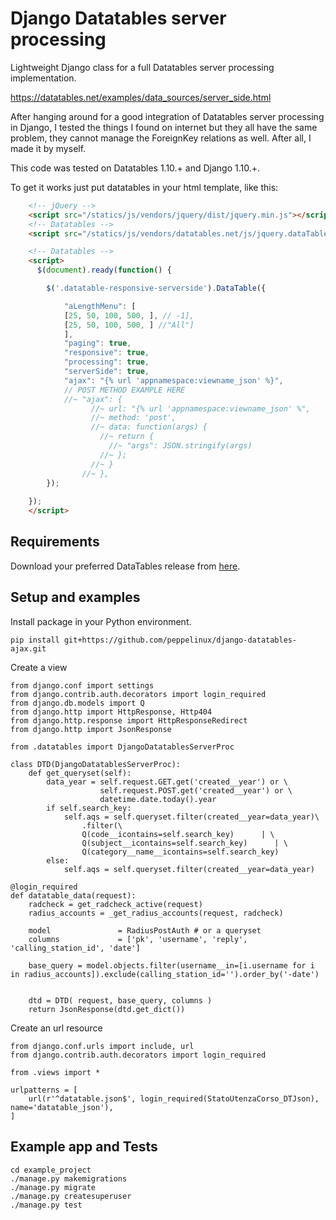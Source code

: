 # Django Datatables server processing
Lightweight Django class for a full Datatables server processing implementation.

https://datatables.net/examples/data_sources/server_side.html

After hanging around for a good integration of Datatables server processing in Django, I tested the things I found on internet but they all have the same problem, they cannot manage the ForeignKey relations as well. After all, I made it by myself.

This code was tested on Datatables 1.10.+ and Django 1.10.+.

To get it works just put datatables in your html template, like this:

```html
    <!-- jQuery -->
    <script src="/statics/js/vendors/jquery/dist/jquery.min.js"></script>
    <!-- Datatables -->
    <script src="/statics/js/vendors/datatables.net/js/jquery.dataTables.js"></script>

    <!-- Datatables -->
    <script>
      $(document).ready(function() {

        $('.datatable-responsive-serverside').DataTable({

            "aLengthMenu": [
            [25, 50, 100, 500, ], // -1],
            [25, 50, 100, 500, ] //"All"]
            ],
            "paging": true,
            "responsive": true,
            "processing": true,
            "serverSide": true,
            "ajax": "{% url 'appnamespace:viewname_json' %}",
            // POST METHOD EXAMPLE HERE
            //~ "ajax": {
                  //~ url: "{% url 'appnamespace:viewname_json' %",
                  //~ method: 'post',
                  //~ data: function(args) {
                    //~ return {
                      //~ "args": JSON.stringify(args)
                    //~ };
                  //~ }
                //~ },
        });
        
    });
    </script>
```

Requirements
------------

Download your preferred DataTables release from [here](https://datatables.net/download/).

Setup and examples
------------------
Install package in your Python environment.
````
pip install git+https://github.com/peppelinux/django-datatables-ajax.git
````

Create a view
````
from django.conf import settings
from django.contrib.auth.decorators import login_required
from django.db.models import Q
from django.http import HttpResponse, Http404
from django.http.response import HttpResponseRedirect
from django.http import JsonResponse

from .datatables import DjangoDatatablesServerProc

class DTD(DjangoDatatablesServerProc):
    def get_queryset(self):
        data_year = self.request.GET.get('created__year') or \
                    self.request.POST.get('created__year') or \
                    datetime.date.today().year
        if self.search_key:
            self.aqs = self.queryset.filter(created__year=data_year)\
                .filter(\
                Q(code__icontains=self.search_key)      | \
                Q(subject__icontains=self.search_key)      | \
                Q(category__name__icontains=self.search_key)
        else:
            self.aqs = self.queryset.filter(created__year=data_year)

@login_required
def datatable_data(request):
    radcheck = get_radcheck_active(request)
    radius_accounts = _get_radius_accounts(request, radcheck)

    model               = RadiusPostAuth # or a queryset
    columns             = ['pk', 'username', 'reply', 'calling_station_id', 'date']

    base_query = model.objects.filter(username__in=[i.username for i in radius_accounts]).exclude(calling_station_id='').order_by('-date')


    dtd = DTD( request, base_query, columns )
    return JsonResponse(dtd.get_dict())
````

Create an url resource
````
from django.conf.urls import include, url
from django.contrib.auth.decorators import login_required

from .views import *

urlpatterns = [
    url(r'^datatable.json$', login_required(StatoUtenzaCorso_DTJson), name='datatable_json'),
]
````

Example app and Tests
---------------------

````
cd example_project
./manage.py makemigrations
./manage.py migrate
./manage.py createsuperuser
./manage.py test
````
